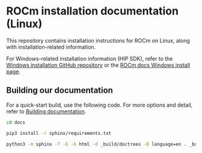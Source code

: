 # ROCm installation documentation (Linux)

This repository contains installation instructions for ROCm on Linux, along with installation-related information.

For Windows-related installation information (HIP SDK), refer to the [Windows installation GitHub repository](https://github.com/ROCm/rocm-install-on-windows) or the [ROCm docs Windows install page](https://rocm.docs.amd.com/projects/install-on-windows/en/latest/).

## Building our documentation

For a quick-start build, use the following code. For more options and detail, refer to
[Building documentation](https://rocm.docs.amd.com/en/latest/contribute/building.html).

```bash
cd docs

pip3 install -r sphinx/requirements.txt

python3 -m sphinx -T -E -b html -d _build/doctrees -D language=en . _build/html
```
